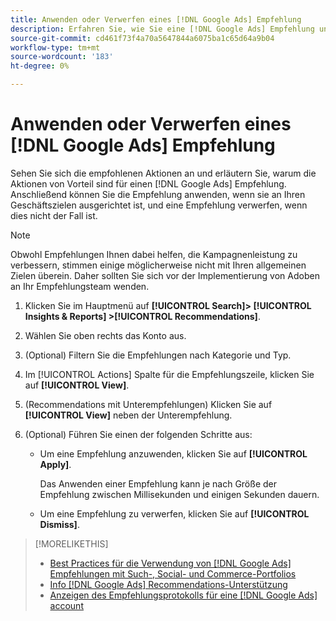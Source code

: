 ```yaml
---
title: Anwenden oder Verwerfen eines [!DNL Google Ads] Empfehlung
description: Erfahren Sie, wie Sie eine [!DNL Google Ads] Empfehlung und wie die Empfehlung angewendet oder abgelehnt werden kann.
source-git-commit: cd461f73f4a70a5647844a6075ba1c65d64a9b04
workflow-type: tm+mt
source-wordcount: '183'
ht-degree: 0%

---
```


# Anwenden oder Verwerfen eines [!DNL Google Ads] Empfehlung

Sehen Sie sich die empfohlenen Aktionen an und erläutern Sie, warum die Aktionen von Vorteil sind für einen [!DNL Google Ads] Empfehlung. Anschließend können Sie die Empfehlung anwenden, wenn sie an Ihren Geschäftszielen ausgerichtet ist, und eine Empfehlung verwerfen, wenn dies nicht der Fall ist.

>[!NOTE]
>
>Obwohl Empfehlungen Ihnen dabei helfen, die Kampagnenleistung zu verbessern, stimmen einige möglicherweise nicht mit Ihren allgemeinen Zielen überein. Daher sollten Sie sich vor der Implementierung von Adoben an Ihr Empfehlungsteam wenden.

1. Klicken Sie im Hauptmenü auf **[!UICONTROL Search]> [!UICONTROL Insights & Reports] >[!UICONTROL Recommendations]**.

1. Wählen Sie oben rechts das Konto aus.

1. (Optional) Filtern Sie die Empfehlungen nach Kategorie und Typ.

1. Im [!UICONTROL Actions] Spalte für die Empfehlungszeile, klicken Sie auf **[!UICONTROL View]**.

1. (Recommendations mit Unterempfehlungen) Klicken Sie auf **[!UICONTROL View]** neben der Unterempfehlung.

1. (Optional) Führen Sie einen der folgenden Schritte aus:

   * Um eine Empfehlung anzuwenden, klicken Sie auf **[!UICONTROL Apply]**.

      Das Anwenden einer Empfehlung kann je nach Größe der Empfehlung zwischen Millisekunden und einigen Sekunden dauern.

   * Um eine Empfehlung zu verwerfen, klicken Sie auf **[!UICONTROL Dismiss]**.

>[!MORELIKETHIS]
>
>* [Best Practices für die Verwendung von [!DNL Google Ads] Empfehlungen mit Such-, Social- und Commerce-Portfolios](google-recommendation-best-practices.md)
>* [Info [!DNL Google Ads] Recommendations-Unterstützung](google-recommendation-support.md)
>* [Anzeigen des Empfehlungsprotokolls für eine [!DNL Google Ads] account](google-recommendation-view-log.md)

